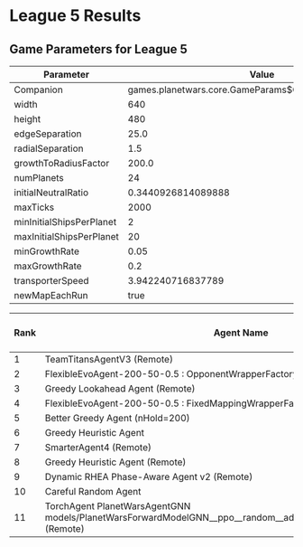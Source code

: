 # League 5 Results

## Game Parameters for League 5

| Parameter | Value |
|-----------|-------|
| Companion | games.planetwars.core.GameParams$Companion@2e377400 |
| width | 640 |
| height | 480 |
| edgeSeparation | 25.0 |
| radialSeparation | 1.5 |
| growthToRadiusFactor | 200.0 |
| numPlanets | 24 |
| initialNeutralRatio | 0.3440926814089888 |
| maxTicks | 2000 |
| minInitialShipsPerPlanet | 2 |
| maxInitialShipsPerPlanet | 20 |
| minGrowthRate | 0.05 |
| maxGrowthRate | 0.2 |
| transporterSpeed | 3.942240716837789 |
| newMapEachRun | true |


| Rank | Agent Name | Win Rate % | Played |
|------|------------|----------|--------|
| 1 | TeamTitansAgentV3 (Remote) | 100.0 | 200 |
| 2 | FlexibleEvoAgent-200-50-0.5 : OpponentWrapperFactory | 71.5 | 200 |
| 3 | Greedy Lookahead Agent (Remote) | 64.5 | 200 |
| 4 | FlexibleEvoAgent-200-50-0.5 : FixedMappingWrapperFactory | 64.5 | 200 |
| 5 | Better Greedy Agent (nHold=200) | 51.5 | 200 |
| 6 | Greedy Heuristic Agent | 49.0 | 200 |
| 7 | SmarterAgent4 (Remote) | 44.0 | 200 |
| 8 | Greedy Heuristic Agent (Remote) | 43.0 | 200 |
| 9 | Dynamic RHEA Phase-Aware Agent v2 (Remote) | 21.5 | 200 |
| 10 | Careful Random Agent | 10.5 | 200 |
| 11 | TorchAgent PlanetWarsAgentGNN models/PlanetWarsForwardModelGNN__ppo__random__adj_False__1__1751564155_final.pt (Remote) | 0.0 | 200 |